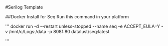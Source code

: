 #Serilog Template






##Docker Install for Seq
Run this command in your platform

'''
docker run -d --restart unless-stopped --name seq -e ACCEPT_EULA=Y -v /mnt/c/Logs:/data -p 8081:80 datalust/seq:latest

'''
